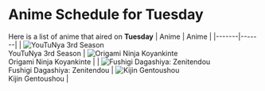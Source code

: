 # Anime Schedule for Tuesday
Here is a list of anime that aired on **Tuesday** 
| Anime | Anime |
|-------|-------|
| ![YouTuNya 3rd Season](https://cdn.myanimelist.net/images/anime/1832/150003.webp)<br>YouTuNya 3rd Season | ![Origami Ninja Koyankinte](https://cdn.myanimelist.net/images/anime/1860/106477.webp)<br>Origami Ninja Koyankinte |
| ![Fushigi Dagashiya: Zenitendou](https://cdn.myanimelist.net/images/anime/1602/150098.webp)<br>Fushigi Dagashiya: Zenitendou | ![Kijin Gentoushou](https://cdn.myanimelist.net/images/anime/1722/148906.webp)<br>Kijin Gentoushou |

